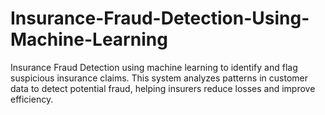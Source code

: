 # Insurance-Fraud-Detection-Using-Machine-Learning
Insurance Fraud Detection using machine learning to identify and flag suspicious insurance claims. This system analyzes patterns in customer data to detect potential fraud, helping insurers reduce losses and improve efficiency.
